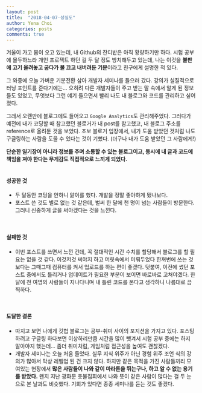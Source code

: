 ```yaml
---
layout: post
title:  "2018-04-07-성실도"
author: Yena Choi
categories: posts
comments: true
---
```


겨울이 가고 봄이 오고 있는데, 내 Github의 잔디밭은 아직 황량하기만 하다. 시험 공부에 몰두하느라 개인 프로젝트 하던 걸 두 달 정도 방치해두고 있는데, 나는 이것을 **불판에 고기 올려놓고 굽다가 불 끄고 내버려둔 기분**이라고 친구에게 설명한 적 있다.

그 와중에 오늘 가벼운 기분전환 삼아 개발자 세미나를 들으러 갔다. 강의가 실질적으로 터닝 포인트를 준다기에는... 오히려 다른 개발자들이 주고 받는 말 속에서 알게 된 정보들도 있었고, 무엇보다 그런 얘기 들으면서 빨리 나도 내 블로그와 코드를 관리하고 싶어졌다.

그래서 오랜만에 블로그에도 들어오고 `Google Analytics`도 관리해주었다. 그러다가 예전에 내가 코딩할 때 참고했던 블로거가 내 post를 참고했고, 내 블로그 주소를 reference로 올려둔 것을 보았다. 초보 블로거 입장에서, 내가 도움 받았던 것처럼 나도 구글링하는 사람을 도울 수 있다는 것이 기뻤다. (더구나 내가 도움 받았던 그 사람에게!)

**단순한 일기장이 아니라 정보를 주며 소통할 수 있는 블로그이고, 동시에 내 글과 코드에 책임을 져야 한다는 무게감도 직접적으로 느끼게 되었다.**
<br><br>

#### 성공한 것
- 두 달동안 코딩을 안하니 앓이를 했다. 개발을 정말 좋아하게 됐나보다.
- 포스트 쓴 것도 별로 없는 것 같은데, 벌써 한 달에 천 명이 넘는 사람들이 방문한다. 그러니 신중하게 글을 써야겠다는 것을 느낀다.
<br>

#### 실패한 것
- 이번 포스트를 쓰면서 느낀 건데, 꼭 절대적인 시간 수치를 할당해서 블로그를 할 필요는 없을 것 같다. 이것저것 써야지 하고 머릿속에서 미뤄두었다 한꺼번에 쓰는 것보다는 그때그때 컴퓨터를 켜서 업로드를 하는 편이 좋겠다. 덧붙여, 이전에 썼던 포스트 중에서도 틀리거나 업데이트가 필요한 부분이 보이면 바로바로 고쳐야겠다. 한 달에 천 여명의 사람들이 지나다니며 내 틀린 코드를 본다고 생각하니 나름대로 끔찍하다.
<br>

#### 도달한 결론
- 따지고 보면 나에게 깃헙 블로그는 공부-취미 사이의 포지션을 가지고 있다. 포스팅 하려고 구글링 하다보면 이상하리만큼 시간을 많이 뺏겨서 시험 공부 중에는 하지 말아야지 했는데... 좀더 취미처럼, 게임처럼 접근성을 높여도 괜찮겠다.
- 개발자 세미나는 오늘 처음 들었다. 실무 지식 위주가 아닌 경험 위주 조언 식의 강의가 많아서 막상 레벨업 된 건 크지 않다. 하지만 같은 목적을 가진 사람들끼리 모여있는 현장에서 **많은 사람들이 나와 같이 마라톤을 뛰는구나, 하고 알 수 없는 용기를 받았다.** 왠지 지난 광화문 촛불집회에서 나와 뜻이 같은 사람이 많다는 걸 두 눈으로 본 날과도 비슷했다. 기회가 있다면 종종 세미나를 듣는 것도 좋겠다.
<br>
